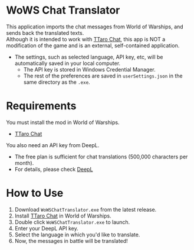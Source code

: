 # WoWS Chat Translator
This application imports the chat messages from World of Warships, and sends back the translated texts.  
Although it is intended to work with [TTaro Chat](https://github.com/AndrewTaro/TTaroChat), this app is NOT a modification of the game and is an external, self-contained application.

- The settings, such as selected language, API key, etc, will be automatically saved in your local computer.
  - The API key is stored in Windows Credential Manager.
  - The rest of the preferences are saved in `userSettings.json` in the same directory as the `.exe`.

# Requirements
You must install the mod in World of Warships.
- [TTaro Chat](https://github.com/AndrewTaro/TTaroChat)

You also need an API key from DeepL.
- The free plan is sufficient for chat translations (500,000 characters per month).
- For details, please check [DeepL](https://www.deepl.com/ja/home)

# How to Use
1. Download `WoWSChatTranslator.exe` from the latest release.
2. Install [TTaro Chat](https://github.com/AndrewTaro/TTaroChat) in World of Warships.
4. Double click `WoWSChatTranslator.exe` to launch.
5. Enter your DeepL API key.
6. Select the language in which you'd like to translate.
7. Now, the messages in battle will be translated!
